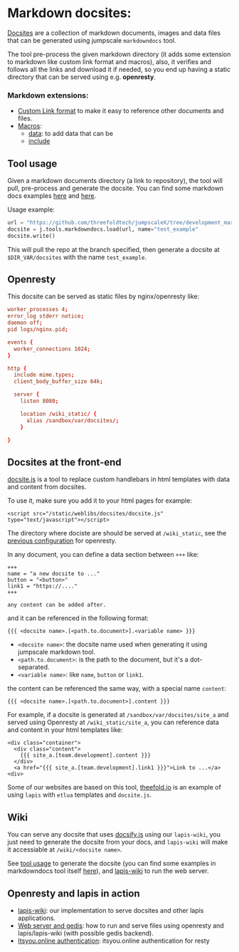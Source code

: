 # Markdown docsites:

[Docsites](docsites/readme.md) are a collection of markdown documents, images and data files that can be generated using jumpscale `markdowndocs` tool.

The tool pre-process the given markdown directory (it adds some extension to markdown like custom link format and macros), also, it verifies and follows all the links and download it if needed, so you end up having a static directory that can be served using e.g. **openresty**.

### Markdown extensions:
* [Custom Link format](links.md) to make it easy to reference other documents and files.
* [Macros](docsites/macros/readmen.md):
    * [data](docsites/macros/data.md): to add data that can be
    * [include](docsites/macros/include.md)


## Tool usage

Given a markdown documents directory (a link to repository), the tool will pull, pre-process and generate the docsite.
You can find some markdown docs examples [here](https://github.com/threefoldtech/jumpscale_weblibs/tree/master/docsites_examples) and [here](https://github.com/threefoldtech/jumpscaleX/tree/development_markdown/docs/tools/wiki/docsites/examples/docs).

Usage example:

```python
url = "https://github.com/threefoldtech/jumpscaleX/tree/development_markdown/docs/tools/wiki/docsites/examples/docs"
docsite = j.tools.markdowndocs.load(url, name="test_example"
docsite.write()
```

This will pull the repo at the branch specified, then generate a docsite at `$DIR_VAR/docsites` with the name `test_example`.


## Openresty
This docsite can be served as static files by nginx/openresty like:

```conf
worker_processes 4;
error_log stderr notice;
daemon off;
pid logs/nginx.pid;

events {
  worker_connections 1024;
}

http {
  include mime.types;
  client_body_buffer_size 64k;

  server {
    listen 8080;

    location /wiki_static/ {
      alias /sandbox/var/docsites/;
    }

}
```

## Docsites at the front-end
[docsite.js](https://github.com/threefoldtech/jumpscale_weblibs/blob/master/static/docsites/docsite.js) is a tool to replace custom handlebars in html templates with data and content from docsites.

To use it, make sure you add it to your html pages for example:

`<script src="/static/weblibs/docsites/docsite.js" type="text/javascript"></script>`

The directory where dociste are should be served at `/wiki_static`, see the [previous configuration](#Openresty) for openresty.

In any document, you can define a data section between `+++` like:

```
+++
name = "a new docsite to ..."
button = "<button>"
link1 = "https://...."
+++

any content can be added after.
```

and it can be referenced in the following format:

```
{{{ <docsite name>.[<path.to.document>].<variable name> }}}
```

* `<docsite name>`: the docsite name used when generating it using jumpscale markdown tool.
* `<path.to.document>`: is the path to the document, but it's a dot-separated.
* `<variable name>`: like `name`, `button` or `link1`.

the content can be referenced the same way, with a special name `content`:

```
{{{ <docsite name>.[<path.to.document>].content }}}
```

For example, if a docsite is generated at `/sandbox/var/docsites/site_a` and served using Openresty at `/wiki_static/site_a`, you can reference data and content in your html templates like:

```
<div class="container">
  <div class="content">
    {{{ site_a.[team.development].content }}}
  </div>
  <a href="{{{ site_a.[team.development].link1 }}}">Link to ...</a>
<div>
```

Some of our websites are based on this tool, [theefold.io](https://github.com/threefoldfoundation/www_threefold_lapis) is an example of using `lapis` with `etlua` templates and `docsite.js`.

## Wiki
You can serve any docsite that uses [docsify.js](https://docsify.js.org/#/?id=docsify) using our `lapis-wiki`, you just need to generate the docsite from your docs, and `lapis-wiki` will make it accessiable at `/wiki/<docsite name>`.

See [tool usage](#Tool-usage) to generate the docsite (you can find some examples in markdowndocs tool itself [here](https://github.com/threefoldtech/jumpscaleX/blob/development/Jumpscale/tools/markdowndocs/MarkDownDocs.py#L283)), and [lapis-wiki](https://github.com/threefoldfoundation/lapis-wiki) to run the web server.

## Openresty and lapis in action
* [lapis-wiki](https://github.com/threefoldfoundation/lapis-wiki): our implementation to serve docsites and other lapis applications.
* [Web server and gedis](https://github.com/threefoldtech/digitalmeX/tree/development/docs/webserver): how to run and serve files using openresty and lapis/lapis-wiki (with possible gedis backend).
* [Itsyou.online authentication](../../../Jumpscale/builder/web/docs/resty_iyo.md): itsyou.online authentication for resty

